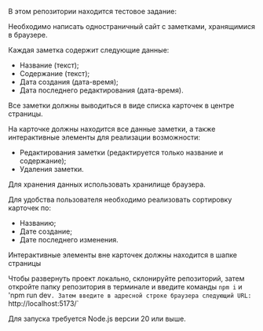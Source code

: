 В этом репозитории находится тестовое задание:

Необходимо написать одностраничный сайт с заметками, хранящимися в браузере.

Каждая заметка содержит следующие данные:

- Название (текст);
- Содержание (текст);
- Дата создания (дата-время);
- Дата последнего редактирования (дата-время).

Все заметки должны выводиться в виде списка карточек в центре страницы.

На карточке должны находится все данные заметки, а также интерактивные элементы для реализации возможности:

- Редактирования заметки (редактируется только название и содержание);
- Удаления заметки.

Для хранения данных использовать хранилище браузера.

Для удобства пользователя необходимо реализовать сортировку карточек по:

- Названию;
- Дате создание;
- Дате последнего изменения.

Интерактивные элементы вне карточек должны находится в шапке страницы

Чтобы развернуть проект локально, склонируйте репозиторий, затем откройте папку репозитория в терминале и введите команды `npm i` и 'npm run dev`. Затем введите в адресной строке браузера следующий URL: `http://localhost:5173/`

Для запуска требуется Node.js версии 20 или выше.
